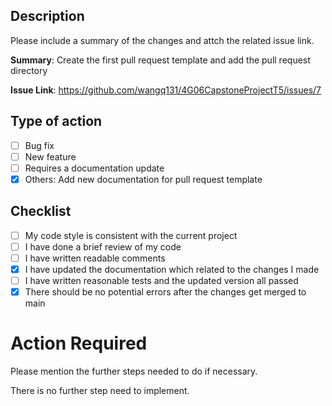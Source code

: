 ## Description

Please include a summary of the changes and attch the related issue link. 

**Summary**: Create the first pull request template and add the pull request directory

**Issue Link**: https://github.com/wangq131/4G06CapstoneProjectT5/issues/7

## Type of action

- [ ] Bug fix 
- [ ] New feature
- [ ] Requires a documentation update
- [x] Others: Add new documentation for pull request template

## Checklist

- [ ] My code style is consistent with the current project
- [ ] I have done a brief review of my code
- [ ] I have written readable comments
- [x] I have updated the documentation which related to the changes I made
- [ ] I have written reasonable tests and the updated version all passed
- [x] There should be no potential errors after the changes get merged to main

# Action Required

Please mention the further steps needed to do if necessary.

There is no further step need to implement.